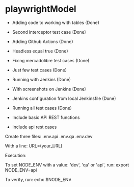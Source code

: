 # playwrightModel

- Adding code to working with tables (Done)

- Second interceptor test case (Done)

- Adding Github Actions (Done)

- Headless equal true (Done)

- Fixing mercadolibre test cases (Done)

- Just few test cases (Done)

- Running with Jenkins (Done)

- With screenshots on Jenkins (Done)

- Jenkins configuration from local Jenkinsfile (Done)

- Running all test cases (Done)

- Include basic API REST functions

- Include api rest cases

Create three files:
.env.api
.env.qa
.env.dev

With a line:
URL=(your_URL)

Execution:

To set NODE_ENV with a value: 'dev', 'qa' or 'api', run:
export NODE_ENV=api 

To verify, run:
echo $NODE_ENV